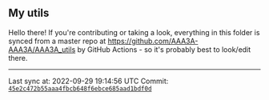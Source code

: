 ## My utils

Hello there! If you're contributing or taking a look, everything in this folder
is synced from a master repo at https://github.com/AAA3A-AAA3A/AAA3A_utils by GitHub Actions -
so it's probably best to look/edit there.

---

Last sync at: 2022-09-29 19:14:56 UTC
Commit: [`45e2c472b55aaa4fbcb648f6ebce685aad1bdf0d`](https://github.com/AAA3A-AAA3A/AAA3A_utils/commit/45e2c472b55aaa4fbcb648f6ebce685aad1bdf0d)
